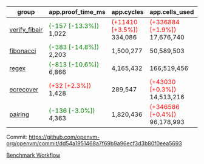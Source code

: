 | group | app.proof_time_ms | app.cycles | app.cells_used | leaf.proof_time_ms | leaf.cycles | leaf.cells_used |
| -- | -- | -- | -- | -- | -- | -- |
| [verify_fibair](https://github.com/openvm-org/openvm/blob/benchmark-results/benchmarks-pr/1701/verify_fibair-dd54a1951468a7f69b9a96ecf3d3b80f0eea5693.md) |<span style='color: green'>(-157 [-13.3%])</span> 1,022 | <span style='color: red'>(+11410 [+3.5%])</span> 334,086 | <span style='color: red'>(+336884 [+1.9%])</span> 17,676,740 |- | - | - |
| [fibonacci](https://github.com/openvm-org/openvm/blob/benchmark-results/benchmarks-pr/1701/fibonacci-dd54a1951468a7f69b9a96ecf3d3b80f0eea5693.md) |<span style='color: green'>(-383 [-14.8%])</span> 2,203 |  1,500,277 |  50,589,503 |- | - | - |
| [regex](https://github.com/openvm-org/openvm/blob/benchmark-results/benchmarks-pr/1701/regex-dd54a1951468a7f69b9a96ecf3d3b80f0eea5693.md) |<span style='color: green'>(-813 [-10.6%])</span> 6,866 |  4,165,432 |  166,519,456 |- | - | - |
| [ecrecover](https://github.com/openvm-org/openvm/blob/benchmark-results/benchmarks-pr/1701/ecrecover-dd54a1951468a7f69b9a96ecf3d3b80f0eea5693.md) |<span style='color: red'>(+32 [+2.3%])</span> 1,428 |  289,547 | <span style='color: red'>(+43030 [+0.3%])</span> 14,513,216 |- | - | - |
| [pairing](https://github.com/openvm-org/openvm/blob/benchmark-results/benchmarks-pr/1701/pairing-dd54a1951468a7f69b9a96ecf3d3b80f0eea5693.md) |<span style='color: green'>(-136 [-3.0%])</span> 4,363 |  1,820,436 | <span style='color: red'>(+346586 [+0.4%])</span> 96,178,993 |- | - | - |


Commit: https://github.com/openvm-org/openvm/commit/dd54a1951468a7f69b9a96ecf3d3b80f0eea5693

[Benchmark Workflow](https://github.com/openvm-org/openvm/actions/runs/15421870182)
